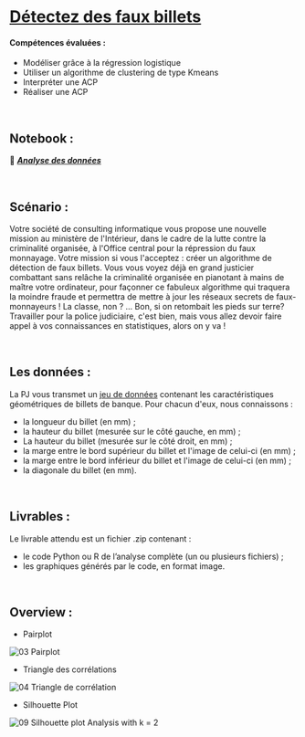 
# [Détectez des faux billets](https://openclassrooms.com/fr/paths/65/projects/147/assignment) 


#### Compétences évaluées : 

  - Modéliser grâce à la régression logistique
  - Utiliser un algorithme de clustering de type Kmeans
  - Interpréter une ACP
  - Réaliser une ACP

<br> 

## Notebook : 

📗 ***[Analyse des données](https://github.com/Gladouu/P6/blob/main/P6_01_analysis.ipynb)***

<br>

## Scénario : 

Votre société de consulting informatique vous propose une nouvelle mission au ministère de l'Intérieur, dans le cadre de la lutte contre la criminalité organisée, à l'Office central pour la répression du faux monnayage. Votre mission si vous l'acceptez : créer un algorithme de détection de faux billets.
Vous vous voyez déjà en grand justicier combattant sans relâche la criminalité organisée en pianotant à mains de maître votre ordinateur, pour façonner ce fabuleux algorithme  qui traquera la moindre fraude et permettra de mettre à jour les réseaux secrets de faux-monnayeurs ! La classe, non ?
... Bon, si on retombait les pieds sur terre? Travailler pour la police judiciaire, c'est bien, mais vous allez devoir faire appel à vos connaissances en statistiques, alors on y va !
 
<br> 

## Les données : 

La PJ vous transmet un [jeu de données](https://s3-eu-west-1.amazonaws.com/static.oc-static.com/prod/courses/files/parcours-data-analyst/notes.csv) contenant les caractéristiques géométriques de billets de banque. Pour chacun d'eux, nous connaissons :
  - la longueur du billet (en mm) ;
  - la hauteur du billet (mesurée sur le côté gauche, en mm) ;
  - La hauteur du billet (mesurée sur le côté droit, en mm) ;
  - la marge entre le bord supérieur du billet et l'image de celui-ci (en mm) ;
  - la marge entre le bord inférieur du billet et l'image de celui-ci (en mm) ;
  - la diagonale du billet (en mm).


<br>

## Livrables : 

Le livrable attendu est un fichier .zip contenant :

  - le code Python ou R de l’analyse complète (un ou plusieurs fichiers) ;
  - les graphiques générés par le code, en format image.

<br>

## Overview : 

- Pairplot 

![03  Pairplot](https://user-images.githubusercontent.com/45063193/138316064-149d06ae-9e9c-4ce5-80a2-6a6cb4e61010.jpg)

- Triangle des corrélations

![04  Triangle de corrélation](https://user-images.githubusercontent.com/45063193/138316240-cfe06635-9add-4625-a4ed-247754b1b634.jpg)

- Silhouette Plot 

![09  Silhouette plot Analysis with k = 2](https://user-images.githubusercontent.com/45063193/138316447-a95dc1fb-9173-4d87-8f3e-faa2680d8863.jpg)





  
